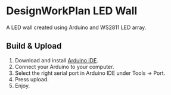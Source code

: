 # DesignWorkPlan LED Wall

A LED wall created using Arduino and WS2811 LED array.

## Build & Upload

1. Download and install [Arduino IDE](https://www.arduino.cc/en/software).
2. Connect your Arduino to your computer.
3. Select the right serial port in Arduino IDE under Tools -> Port.
4. Press upload.
5. Enjoy.
